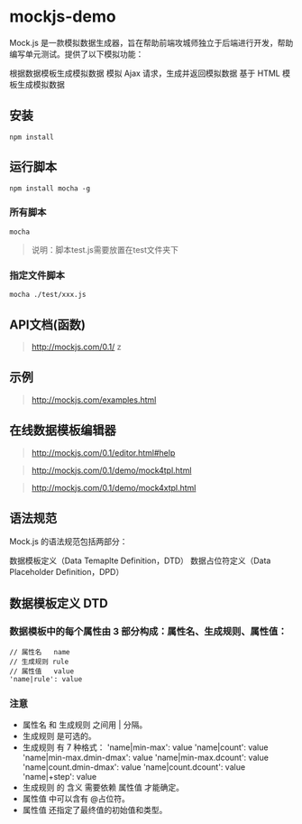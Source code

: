 # mockjs-demo

Mock.js 是一款模拟数据生成器，旨在帮助前端攻城师独立于后端进行开发，帮助编写单元测试。提供了以下模拟功能：

根据数据模板生成模拟数据
模拟 Ajax 请求，生成并返回模拟数据
基于 HTML 模板生成模拟数据

## 安装

```shell
npm install
```

## 运行脚本

```shell
npm install mocha -g
```
### 所有脚本
```shell
mocha
```
>说明：脚本test.js需要放置在test文件夹下

### 指定文件脚本
```shell
mocha ./test/xxx.js
```




## API文档(函数)

>http://mockjs.com/0.1/
z
## 示例

>http://mockjs.com/examples.html

## 在线数据模板编辑器

>http://mockjs.com/0.1/editor.html#help

>http://mockjs.com/0.1/demo/mock4tpl.html

>http://mockjs.com/0.1/demo/mock4xtpl.html

## 语法规范
Mock.js 的语法规范包括两部分：

数据模板定义（Data Temaplte Definition，DTD）
数据占位符定义（Data Placeholder Definition，DPD）

## 数据模板定义 DTD
### 数据模板中的每个属性由 3 部分构成：属性名、生成规则、属性值：

```
// 属性名   name
// 生成规则 rule
// 属性值   value
'name|rule': value
```

### 注意
* 属性名 和 生成规则 之间用 | 分隔。
* 生成规则 是可选的。
* 生成规则 有 7 种格式：
'name|min-max': value
'name|count': value
'name|min-max.dmin-dmax': value
'name|min-max.dcount': value
'name|count.dmin-dmax': value
'name|count.dcount': value
'name|+step': value
* 生成规则 的 含义 需要依赖 属性值 才能确定。
* 属性值 中可以含有 @占位符。
* 属性值 还指定了最终值的初始值和类型。